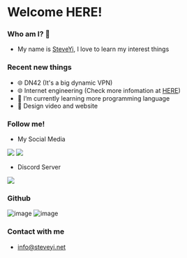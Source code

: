 # Welcome HERE!

### Who am I? 👋
 - My name is [SteveYi](https://steveyi.net), I love to learn my interest things

### Recent new things
 - 🌐 DN42 (It's a big dynamic VPN)
 - 🌐 Internet engineering (Check more infomation at [HERE](https://internet.steveyi.net))
 - 🌱 I’m currently learning more programming language
 - 👼 Design video and website
 
### Follow me!
 - My Social Media
 
[![](https://img.shields.io/badge/-@steveyiyo-1ca0f1?style=flat-square&labelColor=1ca0f1&logo=twitter&logoColor=white)](https://twitter.com/steveyiyo) [![](https://img.shields.io/badge/-t.me/steveyi-3db6f1?style=flat-square&logo=Telegram&logoColor=2ca5e0)](https://t.me/s/steveyi)

 - Discord Server

[![](https://static.yiy.tw/static/img/discord_steveyigame.png)](https://steveyigame.com/discord.html)

### Github
![image](https://github-readme-stats.vercel.app/api?username=steveyiyo&show_icons=true&hide_border=true&icon_color=586069&title_color=a0a9af)
![image](https://github-readme-stats.vercel.app/api/top-langs/?username=sukkaw&layout=compact&hide_border=true&title_color=a0a9af)

### Contact with me
 - info@steveyi.net
